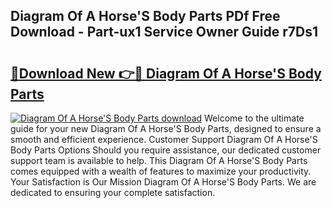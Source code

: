 ## Diagram Of A Horse'S Body Parts PDf Free Download - Part-ux1 Service Owner Guide r7Ds1

# <h2><a href="http://dfnef9.blite.top/?on=Diagram+Of+A+Horse%27S+Body+Parts">🔗Download New 👉🔴 Diagram Of A Horse'S Body Parts</a></h2>

[![Diagram Of A Horse'S Body Parts download](https://i.imgur.com/lujVjoI.png)](http://dfnef9.blite.top/?on=Diagram+Of+A+Horse%27S+Body+Parts)
Welcome to the ultimate guide for your new Diagram Of A Horse'S Body Parts, designed to ensure a smooth and efficient experience. Customer Support Diagram Of A Horse'S Body Parts Options Should you require assistance, our dedicated customer support team is available to help. This Diagram Of A Horse'S Body Parts comes equipped with a wealth of features to maximize your productivity. Your Satisfaction is Our Mission Diagram Of A Horse'S Body Parts. We are dedicated to ensuring your complete satisfaction.
